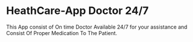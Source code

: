 # HeathCare-App Doctor 24/7
This App consist of On time Doctor Available 24/7 for your assistance and Consist Of Proper Medication To The Patient. 
